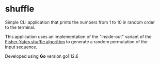 # shuffle

Simple CLI application that prints the numbers from 1 to 10 in random order to the terminal.
  
This application uses an implementation of the "inside-out" variant of the [Fisher-Yates shuffle algorithm](https://en.wikipedia.org/wiki/Fisher%E2%80%93Yates_shuffle#The_%22inside-out%22_algorithm) to generate a random permutation of the input sequence.

Developed using **Go** version go1.12.6
